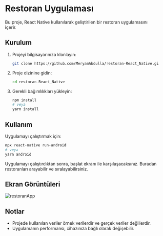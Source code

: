 # Restoran Uygulaması

Bu proje, React Native kullanılarak geliştirilen bir restoran uygulamasını içerir.

## Kurulum

1. Projeyi bilgisayarınıza klonlayın:

    ```bash
    git clone https://github.com/MeryamAbdulla/restoran-React_Native.git
    ```

2. Proje dizinine gidin:

    ```bash
    cd restoran-React_Native
    ```

3. Gerekli bağımlılıkları yükleyin:

    ```bash
    npm install
    # veya
    yarn install
    ```

## Kullanım

Uygulamayı çalıştırmak için:

```bash
npx react-native run-android
# veya
yarn android
```

Uygulamayı çalıştırdıktan sonra, başlat ekranı ile karşılaşacaksınız. Buradan restoranları arayabilir ve sıralayabilirsiniz.

## Ekran Görüntüleri

![restoranApp](https://github.com/MeryamAbdulla/restoran-React_Native/assets/86762856/37374631-7912-4d38-acb4-7fbe16d94d44)


## Notlar
- Projede kullanılan veriler örnek verilerdir ve gerçek veriler değillerdir.
- Uygulamanın performansı, cihazınıza bağlı olarak değişebilir.

